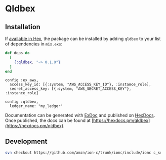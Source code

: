 # Qldbex

## Installation

If [available in Hex](https://hex.pm/docs/publish), the package can be installed
by adding `qldbex` to your list of dependencies in `mix.exs`:

```elixir
def deps do
  [
    {:qldbex, "~> 0.1.0"}
  ]
end
```

```
config :ex_aws,
  access_key_id: [{:system, "AWS_ACCESS_KEY_ID"}, :instance_role],
  secret_access_key: [{:system, "AWS_SECRET_ACCESS_KEY"}, :instance_role]

config :qldbex,
  ledger_name: "my_ledger"
```

Documentation can be generated with [ExDoc](https://github.com/elixir-lang/ex_doc)
and published on [HexDocs](https://hexdocs.pm). Once published, the docs can
be found at [https://hexdocs.pm/qldbex](https://hexdocs.pm/qldbex).

## Development

```sh
svn checkout https://github.com/amzn/ion-c/trunk/ionc/include/ionc c_src/qldbex/ion
```
